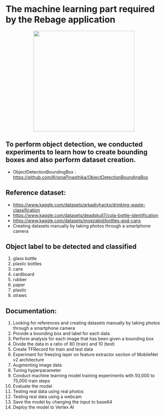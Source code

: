 # The machine learning part required by the Rebage application

<p align="center" ><img src="https://upload.wikimedia.org/wikipedia/commons/thumb/a/ab/TensorFlow_logo.svg/512px-TensorFlow_logo.svg.png?20211220215155" width="325"/> </p>

## To perform object detection, we conducted experiments to learn how to create bounding boxes and also perform dataset creation.

-   ObjectDetectionBoundingBox : https://github.com/KrisnaPinasthika/ObjectDetectionBoundingBox

## Reference dataset:

-   https://www.kaggle.com/datasets/arkadiyhacks/drinking-waste-classification
-   https://www.kaggle.com/datasets/deadskull7/cola-bottle-identification
-   https://www.kaggle.com/datasets/moezabid/bottles-and-cans
-   Creating datasets manually by taking photos through a smartphone camera

## Object label to be detected and classified

1. glass bottle
2. plastic bottles
3. cans
4. cardboard
5. rubber
6. paper
7. plastic
8. straws

## Documentation:

1. Looking for references and creating datasets manually by taking photos through a smartphone camera
2. Provide a bounding box and label for each data
3. Perform analysis for each image that has been given a bounding box
4. Divide the data in a ratio of 80 (train) and 10 (test)
5. Create TFRecord for train and test data
6. Experiment for freezing layer on feature extractor section of MobileNet v2 architecture
7. Augmenting image data
8. Tuning hyperparameter
9. Conduct machine learning model training experiments with 50,000 to 75,000 train steps
10. Evaluate the model
11. Testing real data using real photos
12. Testing real data using a webcam
13. Save the model by changing the input to base64
14. Deploy the model to Vertex AI
